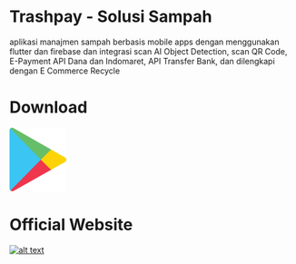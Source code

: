 # Trashpay - Solusi Sampah

aplikasi manajmen sampah berbasis mobile apps dengan menggunakan flutter dan firebase dan integrasi scan AI Object Detection, scan QR Code, E-Payment API Dana dan Indomaret, API Transfer Bank, dan dilengkapi dengan E Commerce Recycle

# Download
[<img src="assets/images/playstore.jpg" alt="alt text" width="100"/>](https://play.google.com/store/apps/details?id=com.app.sampah_manajemen.sampah)

# Official Website
[<img src="https://img.icons8.com/fluency/48/000000/internet.png" alt="alt text" width="100"/>](https://webku.one/ceo/)
